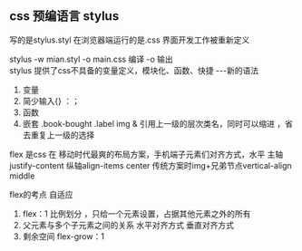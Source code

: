 ## css 预编语言 stylus
写的是stylus.styl 在浏览器端运行的是.css
界面开发工作被重新定义

stylus -w mian.styl -o main.css
   编译   -o    输出  
   stylus 提供了css不具备的变量定义，模块化、函数、快捷  ---新的语法

1. 变量
2. 简少输入{} ：；
3. 函数
4. 嵌套
   .book-bought
       .label
         img
    & 引用上一级的层次类名，同时可以缩进 ，省去重复上一级的选择
    

flex 是css 在 移动时代最爽的布局方案，手机端子元素们对齐方式，水平 主轴 justify-content
纵轴align-items center     传统方案时img+兄弟节点vertical-align middle
      
flex的考点 自适应
 1. flex：1 比例划分 ，只给一个元素设置，占据其他元素之外的所有
 2. 父元素与多个子元素之间的关系
  水平对齐方式
  垂直对齐方式
 3. 剩余空间 flex-grow：1

  